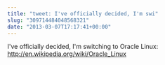 ```yaml
---
title: "tweet: I've officially decided, I'm swi"
slug: "309714484048568321"
date: "2013-03-07T17:17:41+00:00"
---
```

I've officially decided, I'm switching to Oracle Linux: http://en.wikipedia.org/wiki/Oracle_Linux